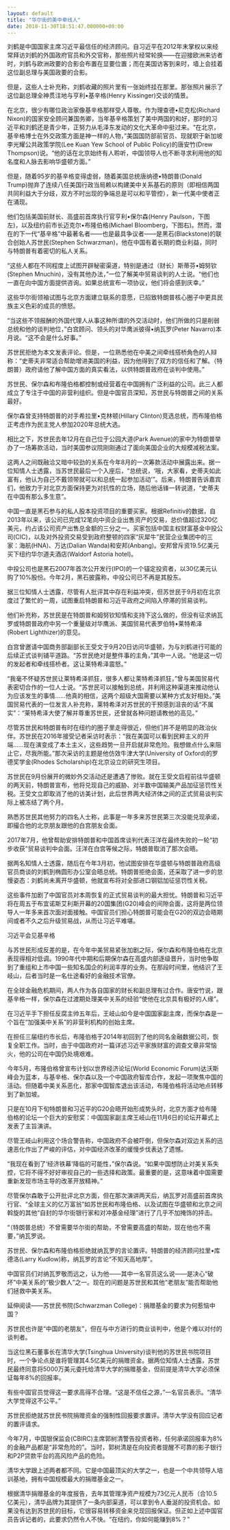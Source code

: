 ```yaml
---
layout: default
title: "华尔街的美中牵线人"
date: 2018-11-30T18:51:47.000000+00:00
---
```


刘鹤是中国国家主席习近平最信任的经济顾问。自习近平在2012年末掌权以来经常拜访刘鹤的外国政府官员和外交官称，那些照片经常轮换——在迎接欧洲来访者时，刘鹤与欧洲政要的合影会布置在显要位置；而在美国访客到来时，墙上会挂着这位副总理与美国政要的合影。

但是，这些人士补充称，刘鹤收藏的照片里有一张始终挂在那里。那张照片展示了这位副总理全神贯注地与亨利•基辛格(Henry Kissinger)交谈的情景。

在北京，很少有哪位政治家像基辛格那样受人尊敬。作为理查德•尼克松(Richard Nixon)的国家安全顾问兼国务卿，当年基辛格策划了美中两国的和好，那时的习近平和刘鹤还是青少年，正努力从毛泽东发动的文化大革命中挺过来。“在北京，基辛格博士在外交政策方面是神一样的人物，”美国国防部前官员、现就职于新加坡李光耀公共政策学院(Lee Kuan Yew School of Public Policy)的唐安竹(Drew Thompson)说。“他的话在北京始终有人聆听，中国领导人也不断寻求利用他的知名度和人脉去影响华盛顿方面。”

但是，随着95岁的基辛格变得虚弱，随着美国总统唐纳德•特朗普(Donald Trump)抛弃了连续八任美国行政当局赖以构建美中关系基石的原则（即相信两国共同利益大于分歧，双方不时出现的争端总是可以和平管控），新一代美中使者正在涌现。

他们包括美国前财长、高盛前首席执行官亨利•保尔森(Henry Paulson，下图左)，以及纽约前市长迈克尔•布隆伯格(Michael Bloomberg，下图右)。然而，潜在的下一代“基辛格”中最著名者——也是最具争议者——是黑石(Blackstone)的联合创始人苏世民(Stephen Schwarzman)，他在中国有着长期的商业利益，同时与特朗普有着密切的私人关系。

“这些人都在不同程度上试图开辟秘密渠道，特别是通过（财长）斯蒂芬•姆努钦(Stephen Mnuchin)，没有其他办法，”一位了解美中贸易谈判的人士说。“他们也一直在向中国方面提供咨询。如果总统宣布一项协议，他们将会感到庆幸。”

这些华尔街领袖试图与北京方面建立联系的意愿，已招致特朗普核心圈子中更具民族主义色彩的成员的愤怒。

“当这些不领报酬的外国代理人从事这种所谓的外交活动时，他们所做的只是削弱总统和他的谈判地位，”白宫顾问、领头的对华鹰派彼得•纳瓦罗(Peter Navarro)本月说。“这不会是什么好事。”

苏世民拒绝为本文发表评论。但是，一位熟悉他在中美之间牵线搭桥角色的人辩称：“史蒂夫非常适合帮助增进美国的利益，因为他得到了双方的信任和了解。（特朗普）政府请他了解中国方面的真实看法，以供特朗普政府在谈判中使用。”

苏世民、保尔森和布隆伯格都控制或经营着在中国拥有广泛利益的公司。此三人都成立了专注于中国的非营利组织。但是中国官员深知，苏世民与特朗普之间的关系最好。

保尔森曾支持特朗普的对手希拉里•克林顿(Hillary Clinton)竞选总统，而布隆伯格正考虑作为民主党人参加2020年总统大选。

相比之下，苏世民去年12月在自己位于公园大道(Park Avenue)的家中为特朗普举办了一场筹款活动，当时美国参议院刚刚通过了面向美国企业的大规模减税法案。

这两人之间既融洽又暗中较劲的关系在今年8月的一次筹款活动中展露出来。据一位知情人士透露，当苏世民最后一个入座后，“总统说，‘哦，大家看，史蒂夫如此富有，他认为自己不戴领带就可以和总统一起参加活动’”。后来，特朗普告诉嘉宾们，他致力于对北京方面保持更为对抗性的立场，随后他话锋一转说道，“史蒂夫在中国有那么多生意”。

中国一直是黑石参与的私人股本投资项目的重要买家。根据Refinitiv的数据，自2013年以来，该公司已完成12笔向中资企业出售资产的交易，总价值超过320亿美元，约占该公司资产出售总金额的三分之一。买家包括中国主权财富基金中投公司(CIC)，以及对外投资交易受到政府整顿的四家“灰犀牛”民营企业集团中的三家：海航(HNA)、万达(Dalian Wanda)和安邦(Anbang)。安邦曾斥资19.5亿美元买下纽约华尔道夫酒店(Waldorf Astoria hotel)。

中投公司也是黑石2007年首次公开发行(IPO)的一个锚定投资者，以30亿美元认购了10%股份。今年2月，黑石披露称，中投公司已不再是其股东。

据三位知情人士透露，尽管有人批评其中存在利益冲突，但苏世民于9月初在北京度过了繁忙的一周，试图重启特朗普和习近平政府之间陷入停滞的贸易谈判。

他们补充称，苏世民是在特朗普和姆努钦知情和支持下这么做的，但没有征求纳瓦罗或特朗普政府中另一个重量级对华鹰派、美国贸易代表罗伯特•莱特希泽(Robert Lighthizer)的意见。

白宫曾邀请中国商务部副部长王受文于9月20日访问华盛顿，为与刘鹤进行可能的后续正式谈判铺平道路。“苏世民绝对是整件事的主角，”其中一人说。“他是这一切的发起者和牵线搭桥者。这让莱特希泽震怒。”

“我毫不怀疑苏世民让莱特希泽抓狂，很多人都让莱特希泽抓狂，”曾与美国贸易代表密切合作的一位人士说。“苏世民可以接触到总统，并利用这种渠道来推动他认为应该发生的事情……他真的相信，这两个超级大国需要以某种方式友好相处。”美国贸易代表的一位发言人补充称，莱特希泽对苏世民的干预感到沮丧的话“不属实”：“莱特希泽大使了解并尊重苏世民，还曾就各种问题请教他的高见。”

尽管苏世民和特朗普有时在纽约的圈子里走得很近，但他们并不是明显的政治伙伴。苏世民在2016年接受记者采访时表示：“我在美国可以看到民粹主义的开端……现在演变成了本土主义，这些趋势一旦开启就非常危险。我想做点什么来阻止它，尽我所能。”那次采访的主题是他仿效牛津大学(University of Oxford)的罗德奖学金(Rhodes Scholarship)在北京设立的研究生项目。

苏世民在9月份展开的微妙外交活动还是遭遇了惨败。就在王受文启程前往华盛顿的两天前，特朗普宣布，他将兑现自己的威胁、对半数中国输美产品加征惩罚性关税。王受文立即取消了他的访美计划，此后世界两大经济体之间的正式贸易谈判实际上被冻结了两个月。

熟悉苏世民其他努力的四名人士称，此事是一年多来苏世民第三次没能兑现承诺，即撮合他的北京朋友跟他的白宫朋友会面。

2017年7月，他曾帮助安排特朗普和中国首席谈判代表汪洋在最终失败的一轮“初步收获”贸易谈判中会面。汪洋在白宫等候之际，特朗普取消了那次会晤。

据两名知情人士透露，随后在今年3月初，他试图安排在华盛顿与特朗普政府高级官员商谈的刘鹤到椭圆形办公室会晤总统。特朗普拒绝会面，还采取了进一步的怠慢姿态：刘鹤尚未离开华盛顿，他就宣布将对全部进口钢铝加征惩罚性关税。

这些事件加剧了中国官员对本周恢复的正式贸易谈判的最大担忧。特朗普和习近平将在周五于布宜诺斯艾利斯开幕的20国集团(G20)峰会的间隙会面，这将是两位领导人一年多来首次面对面接触。中国官员们担心特朗普可能会在G20的双边会晤期间或者不久之后升级贸易战，从而让习近平难堪。

习近平会见基辛格


与苏世民形成反差的是，在今年中美贸易紧张加剧之际，保尔森和布隆伯格在北京表现得相对低调。1990年代中期和后期保尔森在高盛内部逐级晋升，当时他争取到了重组和上市中国一些知名国企的利润丰厚的业务。在那段时间里，他结识了王岐山，后者当时是一名仕途看好的金融技术官僚。

在全球金融危机期间，两人作为各自国家的财长和副总理有过合作。唐安竹说，跟基辛格一样，保尔森在过渡期处理美中关系的经验“使他在北京具有极好的人缘”。

在习近平手下担任反腐主帅五年后，王岐山如今是中国国家副主席，而保尔森是一个旨在“加强美中关系”的非营利机构的创始主席。

在担任三届纽约市长后，布隆伯格于2014年初回到了他的同名金融数据公司，恢复全职工作。当时，由于中国政府对一篇详述习近平家族财富的调查文章非常恼火，他的公司在中国仍处境艰难。

今年5月，布隆伯格曾宣布计划以世界经济论坛(World Economic Forum)达沃斯峰会为蓝本，与基辛格、保尔森以及一个中国政府智库合作，发起一项聚焦中国的活动。但随着中美关系恶化，那家中国智库退出该活动，布隆伯格将活动地点转移到了新加坡。

只是在10月下旬特朗普和习近平的G20会晤开始形成势头时，北京方面才给布隆伯格的论坛一个巨大的安慰奖：中国国家副主席王岐山在11月6日的论坛开幕式上发表了主旨演讲。

尽管王岐山利用这个场合警告称，中国政府不会被吓倒，但保尔森对双边关系的迅速恶化作出了严峻的评估，对中国经济改革的缓慢步伐表达了遗憾。

“我现在看到了‘经济铁幕’降临的可能性，”保尔森说。“如果中国想防止对美关系失控，它将不得不好好审视自己的一些选择和政策。最重要的是，这意味着中国需要重新发现市场主导的改革开放精神。”

尽管保尔森敢于公开批评北京方面，但在那次演讲两天后，纳瓦罗对高盛前首席执行官、“全球主义的亿万富翁”如苏世民和布隆伯格、以及试图在华盛顿和北京之间斡旋的其他“自封的华尔街银行家和对冲基金经理”进行了几乎不加掩饰的抨击。

“（特朗普总统）不曾需要华尔街的帮助，不曾需要高盛的帮助，现在他也不需要，”纳瓦罗说。

苏世民、保尔森和布隆伯格拒绝就纳瓦罗的言论置评。特朗普的经济顾问拉里•库德洛(Larry Kudlow)称，纳瓦罗的言论“不知天高地厚”。

中国官员们对纳瓦罗敬而远之，认为他——其中一名官员这么说——是决心“破坏”中美关系的“极少数人”之一。现在的问题是苏世民和其他“老朋友”能否帮助他们拯救中美关系。

延伸阅读——苏世民书院(Schwarzman College)：捐赠基金的要求为何惹恼中国？

苏世民也许是“中国的老朋友”，但在与中方进行的商业谈判中，他是个难以对付的谈判者。

当这位黑石董事长在清华大学(Tsinghua University)谈判他的苏世民书院项目时，一个争论点是谁将管理其4.5亿美元的捐赠资金。据两位知情人士透露，苏世民最终同意将5000万美元委托给清华大学的捐赠基金，但前提是清华大学必须保证每年8%的回报率。

有些中国官员觉得这一要求高得不合理。“这是不信任之源，”一名官员表示。“清华大学觉得这不公平。”

苏世民拒绝就苏世民书院捐赠资金的强制性回报要求置评。清华大学没有回应记者的置评请求。

今年7月，中国银保监会(CBIRC)主席郭树清警告投资者称，任何承诺回报率为8%的金融产品都是“非常危险的”。当时，郭树清是在向投资者提醒不可靠的影子银行和P2P贷款平台的高风险产品的危险。

清华大学跟上述两者都不同。它是中国最顶尖的大学之一，也是一个中共领导人培训基地，拥有中国规模最大的捐赠基金之一。

根据清华捐赠基金的年度报告，去年其管理净资产规模为73亿元人民币（合10.5亿美元），清华品牌为其提供了一条内部渠道，可以拿到令人垂涎的投资机会。如果没有达到苏世民的目标，它很容易转移资金来兑现回报保证。但正如上述中国官员告诉记者的，此要求仍然令人不快。“在纽约，你如何能赚到8%？”

